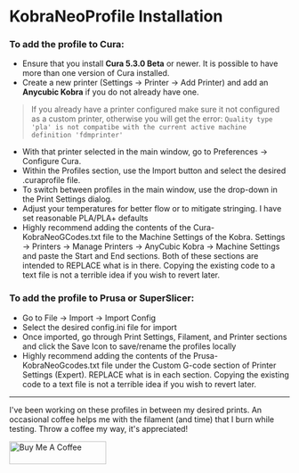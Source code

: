 # KobraNeoProfile Installation

### To add the profile to Cura:
- Ensure that you install **Cura 5.3.0 Beta** or newer.  It is possible to have more than one version of Cura installed.
- Create a new printer (Settings -> Printer -> Add Printer) and add an **Anycubic Kobra** if you do not already have one.
> If you already have a printer configured make sure it not configured as a custom printer, otherwise you will get the error: `Quality type 'pla' is not compatibe with the current active machine definition 'fdmprinter'`
- With that printer selected in the main window, go to Preferences -> Configure Cura. 
- Within the Profiles section, use the Import button and select the desired .curaprofile file.  
- To switch between profiles in the main window, use the drop-down in the Print Settings dialog.
- Adjust your temperatures for better flow or to mitigate stringing. I have set reasonable PLA/PLA+ defaults
- Highly recommend adding the contents of the Cura-KobraNeoGCodes.txt file to the Machine Settings of the Kobra. 
  Settings -> Printers -> Manage Printers -> AnyCubic Kobra -> Machine Settings and paste the Start and End sections. Both of these sections are intended to REPLACE what is in there. Copying the existing code to a text file is not a terrible idea if you wish to revert later.

### To add the profile to Prusa or SuperSlicer:
- Go to File -> Import -> Import Config
- Select the desired config.ini file for import
- Once imported, go through Print Settings, Filament, and Printer sections and click the Save Icon to save/rename the profiles locally
- Highly recommend adding the contents of the Prusa-KobraNeoGcodes.txt file under the Custom G-code section of Printer Settings (Expert).  REPLACE what is in each section. Copying the existing code to a text file is not a terrible idea if you wish to revert later.

--- 

I've been working on these profiles in between my desired prints.  An occasional coffee helps me with the filament (and time) that I burn while testing. Throw a coffee my way, it's appreciated!

<a href="https://www.buymeacoffee.com/PYwIRuDB11" target="_blank"><img src="https://cdn.buymeacoffee.com/buttons/default-orange.png" alt="Buy Me A Coffee" height="41" width="174"></a>
